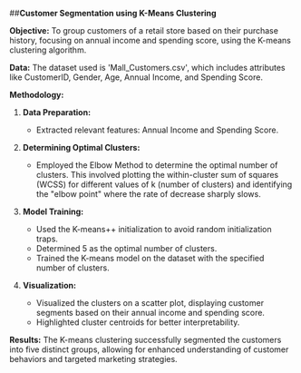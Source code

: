 ##**Customer Segmentation using K-Means Clustering**

**Objective:**
To group customers of a retail store based on their purchase history, focusing on annual income and spending score, using the K-means clustering algorithm.

**Data:**
The dataset used is 'Mall_Customers.csv', which includes attributes like CustomerID, Gender, Age, Annual Income, and Spending Score.

**Methodology:**
1. **Data Preparation:**
   - Extracted relevant features: Annual Income and Spending Score.
   
2. **Determining Optimal Clusters:**
   - Employed the Elbow Method to determine the optimal number of clusters. This involved plotting the within-cluster sum of squares (WCSS) for different values of k (number of clusters) and identifying the "elbow point" where the rate of decrease sharply slows.

3. **Model Training:**
   - Used the K-means++ initialization to avoid random initialization traps.
   - Determined 5 as the optimal number of clusters.
   - Trained the K-means model on the dataset with the specified number of clusters.

4. **Visualization:**
   - Visualized the clusters on a scatter plot, displaying customer segments based on their annual income and spending score.
   - Highlighted cluster centroids for better interpretability.

**Results:**
The K-means clustering successfully segmented the customers into five distinct groups, allowing for enhanced understanding of customer behaviors and targeted marketing strategies.
